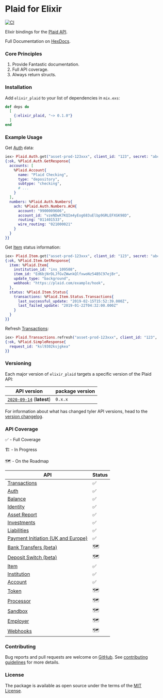 # Plaid for Elixir

[![CI](https://github.com/tylerwray/elixir-plaid/actions/workflows/elixir.yml/badge.svg)](https://github.com/tylerwray/elixir-plaid/actions/workflows/elixir.yml)

Elixir bindings for the [Plaid API](https://plaid.com/docs/api).

Full Documentation on [HexDocs](https://hexdocs.pm/elixir_plaid).

### Core Principles

1. Provide Fantastic documentation.
2. Full API coverage.
3. Always return structs.

### Installation

Add `elixir_plaid` to your list of dependencies in `mix.exs`:

```elixir
def deps do
  [
    {:elixir_plaid, "~> 0.1.0"}
  ]
end
```

### Example Usage

Get [Auth](https://plaid.com/docs/api/products/#auth) data:

```elixir
iex> Plaid.Auth.get("asset-prod-123xxx", client_id: "123", secret: "abc")
{:ok, %Plaid.Auth.GetResponse{
  accounts: [
    %Plaid.Account{
      name: "Plaid Checking",
      type: "depository",
      subtype: "checking",
      # ...
    }
  ],
  numbers: %Plaid.Auth.Numbers{
    ach: %Plaid.Auth.Numbers.ACH{
      account: "9900009606",
      account_id: "vzeNDwK7KQIm4yEog683uElbp9GRLEFXGK98D",
      routing: "011401533",
      wire_routing: "021000021"
    }
  }
}}
```

Get [Item](https://plaid.com/docs/api/items/#itemget) status information:

```elixir
iex> Plaid.Item.get("asset-prod-123xxx", client_id: "123", secret: "abc")
{:ok, %Plaid.Item.GetResponse{
  item: %Plaid.Item{
    institution_id: "ins_109508",
    item_id: "Ed6bjNrDLJfGvZWwnkQlfxwoNz54B5C97ejBr",
    update_type: "background",
    webhook: "https://plaid.com/example/hook",
  },
  status: %Plaid.Item.Status{
    transactions: %Plaid.Item.Status.Transactions{
      last_successful_update: "2019-02-15T15:52:39.000Z",
      last_failed_update: "2019-01-22T04:32:00.000Z"
    }
  }
}}
```

Refresh [Transactions](https://plaid.com/docs/api/products/#transactions):

```elixir
iex> Plaid.Transactions.refresh("asset-prod-123xxx", client_id: "123", secret: "abc")
{:ok, %Plaid.SimpleResponse{
  request_id: "ksl9302ksjgkea"
}}
```

### Versioning

Each major version of `elixir_plaid` targets a specific version of the Plaid API:

| API version                                         | package version |
| --------------------------------------------------- | --------------- |
| [`2020-09-14`][api-version-2020-09-14] (**latest**) | `0.x.x`         |

For information about what has changed tyler API versions, head to the [version changelog][version-changelog].

### API Coverage

✅ - Full Coverage

🏗 - In Progress

🗺 - On the Roadmap

| API                                                                                                         | Status |
| ----------------------------------------------------------------------------------------------------------- | ------ |
| [Transactions](https://plaid.com/docs/api/products/#transactions)                                           | ✅     |
| [Auth](https://plaid.com/docs/api/products/#auth)                                                           | ✅     |
| [Balance](https://plaid.com/docs/api/products/#balance)                                                     | ✅     |
| [Identity](https://plaid.com/docs/api/products/#identity)                                                   | ✅     |
| [Asset Report](https://plaid.com/docs/api/products/#assets)                                                 | ✅     |
| [Investments](https://plaid.com/docs/api/products/#investments)                                             | ✅     |
| [Liabilities](https://plaid.com/docs/api/products/#liabilities)                                             | ✅     |
| [Payment Initiation (UK and Europe)](https://plaid.com/docs/api/products/#payment-initiation-uk-and-europe) | ✅     |
| [Bank Transfers (beta)](https://plaid.com/docs/api/products/#bank-transfers-beta)                           | 🗺      |
| [Deposit Switch (beta)](https://plaid.com/docs/api/products/#deposit-switch-beta)                           | 🗺      |
| [Item](https://plaid.com/docs/api/items/)                                                                   | ✅     |
| [Institution](https://plaid.com/docs/api/institutions/)                                                     | ✅     |
| [Account](https://plaid.com/docs/api/accounts/)                                                             | ✅     |
| [Token](https://plaid.com/docs/api/tokens/)                                                                 | 🗺      |
| [Processor](https://plaid.com/docs/api/processors/)                                                         | 🗺      |
| [Sandbox](https://plaid.com/docs/api/sandbox/)                                                              | 🗺      |
| [Employer](https://plaid.com/docs/api/employers/)                                                           | 🗺      |
| [Webhooks](https://plaid.com/docs/api/webhooks/)                                                            | 🗺      |

### Contributing

Bug reports and pull requests are welcome on [GitHub](https://github.com/tylerwray/elixir_plaid).
See [contributing guidelines](CONTRIBUTING.md) for more details.

### License

The package is available as open source under the terms of the [MIT License](http://opensource.org/licenses/MIT).

[version-changelog]: https://plaid.com/docs/api/versioning/
[api-version-2020-09-14]: https://plaid.com/docs/api/versioning/#2020-09-14
